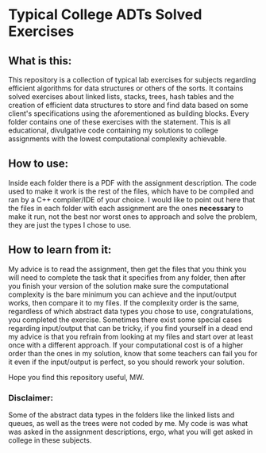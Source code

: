 # Typical College ADTs Solved Exercises

## What is this:

This repository is a collection of typical lab exercises for subjects regarding efficient algorithms for data structures or others of the sorts. 
It contains solved exercises about linked lists, stacks, trees, hash tables and the creation of efficient data structures to store and find data 
based on some client's specifications using the aforementioned as building blocks.
Every folder contains one of these exercises with the statement. This is all educational, divulgative code containing my solutions 
to college assignments with the lowest computational complexity achievable. 

## How to use:
Inside each folder there is a PDF with the assignment description. The code used to make it work is the rest of the files, which have to be
compiled and ran by a C++ compiler/IDE of your choice. I would like to point out here that the files in each folder with each assignment are
the ones **necessary** to make it run, not the best nor worst ones to approach and solve the problem, they are just the types I chose to use. 

## How to learn from it:
My advice is to read the assignment, then get the files that you think you will need to complete the task that it specifies from any folder, then
after you finish your version of the solution make sure the computational complexity is the bare minimum you can achieve and the input/output works, 
then compare it to my files. If the complexity order is the same, regardless of which abstract data types you chose to use, congratulations, you completed the exercise.
Sometimes there exist some special cases regarding input/output that can be tricky, if you find yourself in a dead end my advice is that 
you refrain from looking at my files and start over at least once with a different approach. If your computational cost is of a higher order than the ones in my 
solution, know that some teachers can fail you for it even if the input/output is perfect, so you should rework your solution.

Hope you find this repository useful,
MW.

### Disclaimer:
Some of the abstract data types in the folders like the linked lists and queues, as well as the trees were not coded by me. 
My code is was what was asked in the assignment descriptions, ergo, what you will get asked in college in these subjects.
